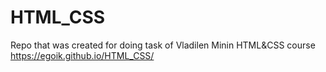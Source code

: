 # HTML_CSS
Repo that was created for doing task of Vladilen Minin HTML&amp;CSS course
https://egoik.github.io/HTML_CSS/
